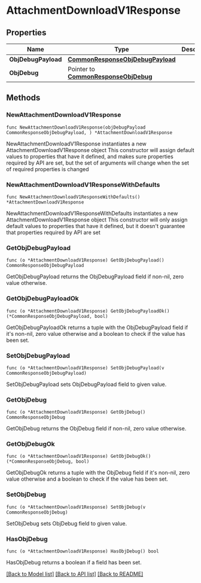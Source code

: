 # AttachmentDownloadV1Response

## Properties

Name | Type | Description | Notes
------------ | ------------- | ------------- | -------------
**ObjDebugPayload** | [**CommonResponseObjDebugPayload**](CommonResponseObjDebugPayload.md) |  | 
**ObjDebug** | Pointer to [**CommonResponseObjDebug**](CommonResponseObjDebug.md) |  | [optional] 

## Methods

### NewAttachmentDownloadV1Response

`func NewAttachmentDownloadV1Response(objDebugPayload CommonResponseObjDebugPayload, ) *AttachmentDownloadV1Response`

NewAttachmentDownloadV1Response instantiates a new AttachmentDownloadV1Response object
This constructor will assign default values to properties that have it defined,
and makes sure properties required by API are set, but the set of arguments
will change when the set of required properties is changed

### NewAttachmentDownloadV1ResponseWithDefaults

`func NewAttachmentDownloadV1ResponseWithDefaults() *AttachmentDownloadV1Response`

NewAttachmentDownloadV1ResponseWithDefaults instantiates a new AttachmentDownloadV1Response object
This constructor will only assign default values to properties that have it defined,
but it doesn't guarantee that properties required by API are set

### GetObjDebugPayload

`func (o *AttachmentDownloadV1Response) GetObjDebugPayload() CommonResponseObjDebugPayload`

GetObjDebugPayload returns the ObjDebugPayload field if non-nil, zero value otherwise.

### GetObjDebugPayloadOk

`func (o *AttachmentDownloadV1Response) GetObjDebugPayloadOk() (*CommonResponseObjDebugPayload, bool)`

GetObjDebugPayloadOk returns a tuple with the ObjDebugPayload field if it's non-nil, zero value otherwise
and a boolean to check if the value has been set.

### SetObjDebugPayload

`func (o *AttachmentDownloadV1Response) SetObjDebugPayload(v CommonResponseObjDebugPayload)`

SetObjDebugPayload sets ObjDebugPayload field to given value.


### GetObjDebug

`func (o *AttachmentDownloadV1Response) GetObjDebug() CommonResponseObjDebug`

GetObjDebug returns the ObjDebug field if non-nil, zero value otherwise.

### GetObjDebugOk

`func (o *AttachmentDownloadV1Response) GetObjDebugOk() (*CommonResponseObjDebug, bool)`

GetObjDebugOk returns a tuple with the ObjDebug field if it's non-nil, zero value otherwise
and a boolean to check if the value has been set.

### SetObjDebug

`func (o *AttachmentDownloadV1Response) SetObjDebug(v CommonResponseObjDebug)`

SetObjDebug sets ObjDebug field to given value.

### HasObjDebug

`func (o *AttachmentDownloadV1Response) HasObjDebug() bool`

HasObjDebug returns a boolean if a field has been set.


[[Back to Model list]](../README.md#documentation-for-models) [[Back to API list]](../README.md#documentation-for-api-endpoints) [[Back to README]](../README.md)


